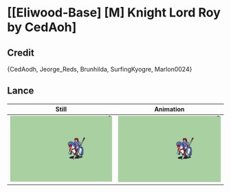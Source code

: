 # [\[Eliwood-Base\] \[M\] Knight Lord Roy by CedAoh]

## Credit

{CedAodh, Jeorge_Reds, Brunhilda, SurfingKyogre, Marlon0024}
	
## Lance

| Still | Animation |
| :---: | :-------: |
| ![Lance still](./Lance_000.png) | ![Lance animation](./Lance.gif) |
